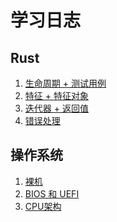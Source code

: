 # 学习日志

## Rust

1. [生命周期 + 测试用例](https://course.rs/basic-practice/intro.html)
2. [特征 + 特征对象]()
3. [迭代器 + 返回值]()
4. [错误处理]()

## 操作系统

1. [裸机](https://en.wikipedia.org/wiki/Bare_machine)
2. [BIOS 和 UEFI]()
3. [CPU架构]()